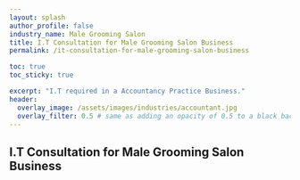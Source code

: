 ```yaml
---
layout: splash 
author_profile: false 
industry_name: Male Grooming Salon
title: I.T Consultation for Male Grooming Salon Business
permalink: /it-consultation-for-male-grooming-salon-business

toc: true
toc_sticky: true

excerpt: "I.T required in a Accountancy Practice Business."
header:
  overlay_image: /assets/images/industries/accountant.jpg
  overlay_filter: 0.5 # same as adding an opacity of 0.5 to a black background
---
```


## I.T Consultation for Male Grooming Salon Business